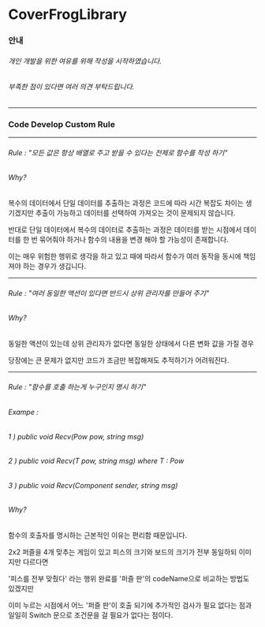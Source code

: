 # CoverFrogLibrary


### 안내
###### 개인 개발을 위한 여유를 위해 작성을 시작하였습니다. 
###### 부족한 점이 있다면 여러 의견 부탁드립니다.

***

### Code Develop Custom Rule

***

###### Rule : "모든 값은 항상 배열로 주고 받을 수 있다는 전제로 함수를 작성 하기"
###### Why?

복수의 데이터에서 단일 데이터를 추출하는 과정은 
코드에 따라 시간 복잡도 차이는 생기겠지만 추출이 가능하고
데이터를 선택하여 가져오는 것이 문제되지 않습니다.

반대로 단일 데이터에서 복수의 데이터로 추출하는 과정은
데이터를 받는 시점에서 데이터를 한 번 묶어줘야 하거나
함수의 내용을 변경 해야 할 가능성이 존재합니다.

이는 매우 위험한 행위로 생각을 하고 있고
때에 따라서 함수가 여러 동작을 동시에 책임져야 하는 경우가 생깁니다.

***

###### Rule : "여러 동일한 액션이 있다면 반드시 상위 관리자를 만들어 주기"
###### Why?

동일한 액션이 있는데 
상위 관리자가 없다면 동일한 상태에서 다른 변화 값을 가질 경우

당장에는 큰 문제가 없지만
코드가 조금만 복잡해져도 추적하기가 어려워진다.

***

###### Rule : "함수를 호출 하는게 누구인지 명시 하기"
###### Exampe :
  ###### 1 ) public void Recv(Pow pow, string msg)
  ###### 2 ) public void Recv<T>(T pow, string msg) where T : Pow
  ###### 3 ) public void Recv(Component sender, string msg)
###### Why?

함수의 호출자를 명시하는 근본적인 이유는 편리함 때문입니다.

2x2 퍼즐을 4개 맞추는 게임이 있고
피스의 크기와 보드의 크기가 전부 동일하되
이미지만 다르다면

'피스를 전부 맞췄다' 라는 행위 완료를 
'퍼즐 판'의 codeName으로 비교하는 방법도 있겠지만

이미 누르는 시점에서 어느 '퍼즐 판'이 호출 되기에
추가적인 검사가 필요 없다는 점과
일일히 Switch 문으로 조건문을 걸 필요가 없다는 점이다.
